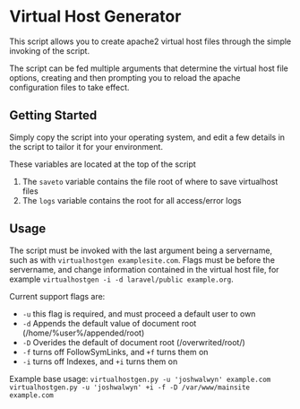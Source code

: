 Virtual Host Generator
==================================================


This script allows you to create apache2 virtual host files through the simple invoking of the script.

The script can be fed multiple arguments that determine the virtual host file options, creating and then prompting you to reload the apache configuration files to take effect.

## Getting Started

Simply copy the script into your operating system, and edit a few details in the script to tailor it for your environment.

These variables are located at the top of the script

1. The `saveto` variable contains the file root of where to save virtualhost files
2. The `logs` variable contains the root for all access/error logs

## Usage

The script must be invoked with the last argument being a servername, such as with `virtualhostgen examplesite.com`. Flags must be before the servername, and change information contained in the virtual host file, for example `virtualhostgen -i -d laravel/public example.org`.

Current support flags are:

- `-u` this flag is required, and must proceed a default user to own
- `-d` Appends the default value of document root (/home/%user%/appended/root)
- `-D` Overides the default of document root (/overwrited/root/)
- `-f` turns off FollowSymLinks, and `+f` turns them on
- `-i` turns off Indexes, and `+i` turns them on

Example base usage:
`virtualhostgen.py -u 'joshwalwyn' example.com`
`virtualhostgen.py -u 'joshwalwyn' +i -f -D /var/www/mainsite example.com`